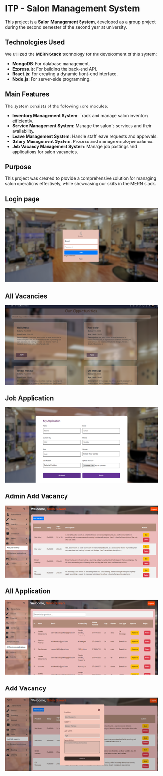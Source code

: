 # ITP - Salon Management System  

This project is a **Salon Management System**, developed as a group project during the second semester of the second year at university.  

## Technologies Used  

We utilized the **MERN Stack** technology for the development of this system:  
- **MongoDB**: For database management.  
- **Express.js**: For building the back-end API.  
- **React.js**: For creating a dynamic front-end interface.  
- **Node.js**: For server-side programming.  

## Main Features  

The system consists of the following core modules:  
- **Inventory Management System**: Track and manage salon inventory efficiently.  
- **Service Management System**: Manage the salon's services and their availability.  
- **Leave Management System**: Handle staff leave requests and approvals.  
- **Salary Management System**: Process and manage employee salaries.  
- **Job Vacancy Management System**: Manage job postings and applications for salon vacancies.  

## Purpose  

This project was created to provide a comprehensive solution for managing salon operations effectively, while showcasing our skills in the MERN stack. 

## Login page
![image alert](https://github.com/AvishkaRodrigooo/Salon-Management-System/blob/master/Loginpage.png)

## All Vacancies
![image alert](https://github.com/AvishkaRodrigooo/Salon-Management-System/blob/master/Vacanciespage.png)

## Job Application
![image alert](https://github.com/AvishkaRodrigooo/Salon-Management-System/blob/master/JobApplication.png)

## Admin Add Vacancy
![image alert](https://github.com/AvishkaRodrigooo/Salon-Management-System/blob/master/AdminAddVacancypage1.png)

## All Application
![image alert](https://github.com/AvishkaRodrigooo/Salon-Management-System/blob/master/AllApplications.png)

## Add Vacancy
![image alert](https://github.com/AvishkaRodrigooo/Salon-Management-System/blob/master/AdminAddVacancypage.png)
